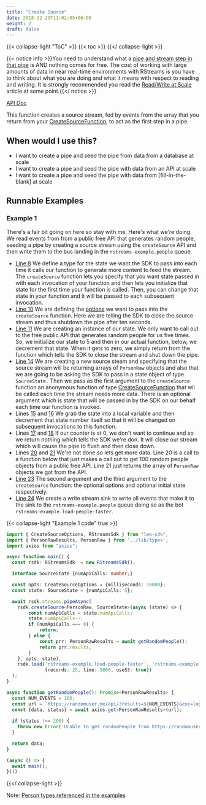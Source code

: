 ```yaml
---
title: "Create Source"
date: 2018-12-29T11:02:05+06:00
weight: 2
draft: false
---
```


{{< collapse-light "ToC" >}}
{{< toc  >}}
{{</ collapse-light >}}

{{< notice info >}}You need to understand what a [pipe and stream step in that pipe](../../../streams-primer) is AND 
nothing comes for free.  The cost of working with large amounts of data in near real-time environments
with RStreams is you have to think about what you are doing and what it means with respect to
reading and writing.  It is strongly recommended you read the [Read/Write at Scale](../../../read-write-scale) 
article at some point.{{</ notice >}}

[API Doc](https://leoplatform.github.io/Nodejs/classes/index.RStreamsSdk.html#createSource)

This function creates a source stream, fed by events from the array that you return from your
[CreateSourceFunction](https://leoplatform.github.io/Nodejs/modules/index.html#CreateSourceFunction),
to act as the first step in a pipe.

## When would I use this?
* I want to create a pipe and seed the pipe from data from a database at scale
* I want to create a pipe and seed the pipe with data from an API at scale
* I want to create a pipe and seed the pipe with data from [fill-in-the-blank] at scale

## Runnable Examples
### Example 1

There's a fair bit going on here so stay with me.  Here's what we're doing.  We read events from
from a public free API that generates random people, seeding a pipe by creating a source stream
using the `createSource` API and then write them to the bus landing in the `rstreams-example.people`
queue.

* [Line 8](#ex1-8)
  We define a type for the state we want the SDK to pass into each time it calls our function
  to generate more content to feed the stream.  The `createSource` function lets you specify
  that you want state passed in with each invocation of your function and then lets you initialize
  that state for the first time your function is called.  Then, you can change that state in your
  function and it will be passed to each subsequent invocation.
* [Line 10](#ex1-10)
  We are defining the [options](https://leoplatform.github.io/Nodejs/interfaces/index.CreateSourceOptions.html)
  we want to pass into the `createSource` function.  Here we are telling the SDK to close the source stream
  and thus shutdown the pipe after ten seconds.
* [Line 11](#ex1-11)
  We are creating an instance of our state.  We only want to call out to the free public API that generates
  random people for us five times.  So, we initialize our state to 5 and then in our actual function, below,
  we decrement that state.  When it gets to zero, we simply return from the function which tells the SDK
  to close the stream and shut down the pipe.
* [Line 14](#ex1-14)
  We are creating a new source steam and specifying that the source stream will be returning arrays
  of `PersonRaw` objects and also that we are going to be asking the SDK to pass in a state object
  of type `SourceState.`  Then we pass as the first argument to the `createSource` function
  an anonymous function of type [CreateSourceFunction](https://leoplatform.github.io/Nodejs/modules/index.html#CreateSourceFunction)
  that wil be called each time the stream needs more data.  There is an optional argument which is state
  that will be passed in by the SDK on our behalf each time our function is invoked.
* Lines [15](#ex1-15) and [16](#ex1-16)
  We grab the state into a local variable and then decrement that state number itself so that it will
  be changed on subsequent invocations to this function.
* Lines [17](#ex1-17) and [18](#ex1-18)
  If our counter is at 0, we don't want to continue and so we return nothing which tells the SDK we're don.
  It will close our stream which will cause the pipe to flush and then close down.
* Lines [20](#ex1-20) and [21](#ex1-21)
  We're not done so lets get more data.  Line 20 is a call to a function below that just makes a call out
  to get 100 random people objects from a public free API.  Line 21 just returns the array of `PersonRaw`
  objects we got from the API.
* [Line 23](#ex1-23)
  The second argument and the third argument to the `createSource` function: the optional options and optional
  initial state respectively.
* [Line 24](#ex1-24)
  We create a write stream sink to write all events that make it to the sink to the 
  `rstreams-example.people` queue doing so as the bot `rstreams-example.load-people-faster`.


{{< collapse-light "Example 1 code" true >}}
```typescript {linenos=inline,anchorlinenos=true,lineanchors=ex1}
import { CreateSourceOptions, RStreamsSdk } from "leo-sdk";
import { PersonRawResults, PersonRaw } from '../lib/types';
import axios from "axios";

async function main() {
  const rsdk: RStreamsSdk  = new RStreamsSdk();

  interface SourceState {numApiCalls: number;}

  const opts: CreateSourceOptions = {milliseconds: 10000};
  const state: SourceState = {numApiCalls: 5};

  await rsdk.streams.pipeAsync(
    rsdk.createSource<PersonRaw, SourceState>(async (state) => {
        const numApiCalls = state.numApiCalls;
        state.numApiCalls--;
        if (numApiCalls === 0) {
            return;
        } else {
            const prr: PersonRawResults = await getRandomPeople();
            return prr.results;
        }
    }, opts, state),
    rsdk.load('rstreams-example.load-people-faster', 'rstreams-example.people', 
              {records: 25, time: 5000, useS3: true})
  );
}

async function getRandomPeople(): Promise<PersonRawResults> {
  const NUM_EVENTS = 100;
  const url = `https://randomuser.me/api/?results=${NUM_EVENTS}&exc=login,registered,phone,cell,picture,id&noinfo`;
  const {data, status} = await axios.get<PersonRawResults>(url);
  
  if (status !== 200) {
    throw new Error('Unable to get randomPeople from https://randomuser.me API: ' + status);
  }

  return data;
}

(async () => {
  await main();
})()
```
{{</ collapse-light >}}


Note: [Person types referenced in the examples](../../#person-types-referenced-in-the-examples)

